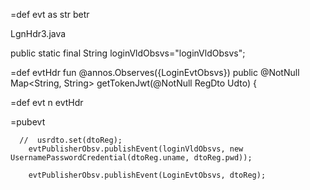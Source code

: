 


=def evt as str betr




LgnHdr3.java

public static final String loginVldObsvs="loginVldObsvs";


=def evtHdr fun
@annos.Observes({LoginEvtObsvs})
public @NotNull Map<String, String> getTokenJwt(@NotNull RegDto Udto) {


=def evt n evtHdr    

=pubevt

      //  usrdto.set(dtoReg);
        evtPublisherObsv.publishEvent(loginVldObsvs, new UsernamePasswordCredential(dtoReg.uname, dtoReg.pwd));

        evtPublisherObsv.publishEvent(LoginEvtObsvs, dtoReg);